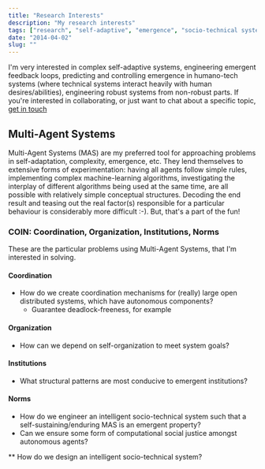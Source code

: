 ```yaml
---
title: "Research Interests"
description: "My research interests"
tags: ["research", "self-adaptive", "emergence", "socio-technical systems","feedback loops"]
date: "2014-04-02"
slug: ""
---
```

I'm very interested in complex self-adaptive systems, engineering emergent 
feedback loops, predicting and controlling emergence in humano-tech systems 
(where technical systems interact heavily with human desires/abilities), 
engineering robust systems from non-robust parts. If you're interested in 
collaborating, or just want to chat about a specific topic, [get in 
touch](/contact/)

## Multi-Agent Systems

Multi-Agent Systems (MAS) are my preferred tool for approaching problems in self-adaptation, complexity, emergence, etc. They lend themselves to extensive
forms of experimentation: having all agents follow simple rules, implementing complex machine-learning algorithms, investigating the interplay of different algorithms
being used at the same time, are all possible with relatively simple conceptual structures. Decoding the end result and teasing out the real factor(s) responsible
for a particular behaviour is considerably more difficult :-). But, that's a part of the fun!


### COIN: Coordination, Organization, Institutions, Norms

These are the particular problems using Multi-Agent Systems, that I'm interested in solving.
	
#### Coordination 

* How do we create coordination mechanisms for (really) large open distributed systems, which have autonomous components? 
  * Guarantee deadlock-freeness, for example 

#### Organization 

* How can we depend on self-organization to meet system goals? 


#### Institutions 
* What structural patterns are most conducive to emergent institutions? 

#### Norms 

* How do we engineer an intelligent socio-technical system such that a self-sustaining/enduring MAS is an emergent property? 
* Can we ensure some form of computational social justice amongst autonomous agents?

** How do we design an intelligent socio-technical system? 